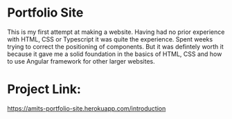 # Portfolio Site

This is my first attempt at making a website. Having had no prior experience with HTML, CSS or Typescript it was quite the experience. Spent weeks trying to correct the positioning of components. But it was defintely worth it because it gave me a solid foundation in the basics of HTML, CSS and how to use Angular framework for other larger websites.


# Project Link:

https://amits-portfolio-site.herokuapp.com/introduction

